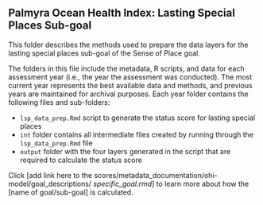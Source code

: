 ## Palmyra Ocean Health Index: Lasting Special Places Sub-goal 

This folder describes the methods used to prepare the data layers for the lasting special places sub-goal of the Sense of Place goal.     

The folders in this file include the metadata, R scripts, and data for each assessment year (i.e., the year the assessment was conducted). The most current year represents the best available data and methods, and previous years are maintained for archival purposes. Each year folder contains the following files and sub-folders:  

- `lsp_data_prep.Rmd` script to generate the status score for lasting special places   
- `int` folder contains all intermediate files created by running through the `lsp_data_prep.Rmd` file   
- `output` folder with the four layers generated in the script that are required to calculate the status score     

Click [add link here to the scores/metadata_documentation/ohi-model/goal_descriptions/ *specific_goal.rmd*] to learn more about how the [name of goal/sub-goal] is calculated. 






